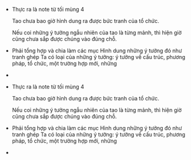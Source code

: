 - Thực ra là note từ tối mùng 4
  
  Tao chưa bao giờ hình dung ra được bức tranh của tổ chức. 
  
  Nếu coi những ý tưởng ngẫu nhiên của tao là từng mảnh, thì hiện giờ cũng chưa sắp được chúng vào đúng chỗ.
- Phải tổng hợp và chia làm các mục
  Hình dung những ý tưởng đó như tranh ghép
  Ta có loại của những ý tưởng: ý tưởng về cấu trúc, phương pháp, tổ chức, một trường hợp mới, những
-
- Thực ra là note từ tối mùng 4
  
  Tao chưa bao giờ hình dung ra được bức tranh của tổ chức. 
  
  Nếu coi những ý tưởng ngẫu nhiên của tao là từng mảnh, thì hiện giờ cũng chưa sắp được chúng vào đúng chỗ.
- Phải tổng hợp và chia làm các mục
  Hình dung những ý tưởng đó như tranh ghép
  Ta có loại của những ý tưởng: ý tưởng về cấu trúc, phương pháp, tổ chức, một trường hợp mới, những
-